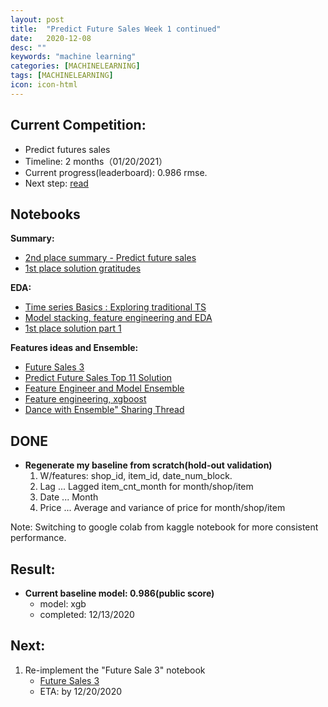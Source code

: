 ```yaml
---
layout: post
title:  "Predict Future Sales Week 1 continued"
date:   2020-12-08
desc: ""
keywords: "machine learning"
categories: [MACHINELEARNING]
tags: [MACHINELEARNING]
icon: icon-html
---
```


## Current Competition:
* Predict futures sales
* Timeline: 2 months（01/20/2021）
* Current progress(leaderboard): 0.986 rmse.
* Next step: [read](https://www.kaggle.com/c/competitive-data-science-predict-future-sales/discussion/74835)


## Notebooks

__Summary:__
* [2nd place summary - Predict future sales](https://www.kaggle.com/c/competitive-data-science-predict-future-sales/discussion/190784)
* [1st place solution gratitudes](https://www.kaggle.com/c/competitive-data-science-predict-future-sales/discussion/74835)

__EDA:__
* [Time series Basics : Exploring traditional TS](https://www.kaggle.com/jagangupta/time-series-basics-exploring-traditional-ts)
* [Model stacking, feature engineering and EDA](https://www.kaggle.com/dimitreoliveira/model-stacking-feature-engineering-and-eda)
* [1st place solution part 1](https://www.kaggle.com/kyakovlev/1st-place-solution-part-1-hands-on-data)

__Features ideas and Ensemble:__
* [Future Sales 3](https://www.kaggle.com/gordotron85/future-sales-xgboost-top-3)
* [Predict Future Sales Top 11 Solution](https://www.kaggle.com/szhou42/predict-future-sales-top-11-solution#Exploratory-Data-Analysis)
* [Feature Engineer and Model Ensemble](https://www.kaggle.com/anqitu/feature-engineer-and-model-ensemble-top-10)
* [Feature engineering, xgboost](https://www.kaggle.com/dlarionov/feature-engineering-xgboost)
* [Dance with Ensemble" Sharing Thread](https://www.kaggle.com/c/avito-demand-prediction/discussion/59880)


## DONE

* __Regenerate my baseline from scratch(hold-out validation)__
    1. W/features: shop_id, item_id, date_num_block.
    2. Lag ... Lagged item_cnt_month for month/shop/item
    3. Date ... Month
    4. Price ... Average and variance of price for month/shop/item

Note: Switching to google colab from kaggle notebook for more consistent performance. 

## Result:

* __Current baseline model: 0.986(public score)__
    * model: xgb
    * completed: 12/13/2020

## Next: 

1. Re-implement the "Future Sale 3" notebook
    * [Future Sales 3](https://www.kaggle.com/gordotron85/future-sales-xgboost-top-3)
    * ETA: by 12/20/2020
